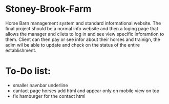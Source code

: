 # Stoney-Brook-Farm

Horse Barn management system and standard informational website. The final project should be a normal info website and then a loging page that allows the manager and cliets to log in and see view specific inforamtion to them. Client can then pay or see infor about their horses and trainign, the adim wil be able to update and check on the status of the entire establishment. 

# To-Do list:

- smaller navnbar underline
- cantact page horses add html and appear only on mobile view on top
- fix hamburger for the contact html
